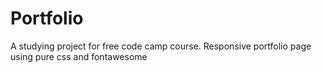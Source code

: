# Portfolio
A studying project for free code camp course.
Responsive portfolio page using pure css and fontawesome
